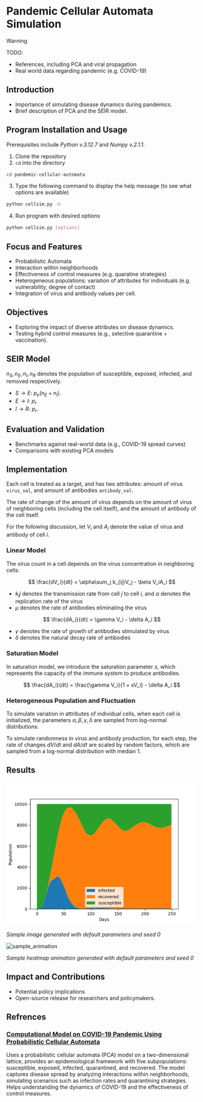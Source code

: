 # Pandemic Cellular Automata Simulation

> [!WARNING]
> TODO:
>   * References, including PCA and viral propagation
>   * Real world data regarding pandemic (e.g. COVID-19)

## Introduction

* Importance of simulating disease dynamics during pandemics.
* Brief description of PCA and the SEIR model.

## Program Installation and Usage

Prerequisites include *Python v.3.12.7* and *Numpy v.2.1.1*.

1. Clone the repository
2. `cd` into the directory

```bash
cd pandemic-cellular-automata
```
3. Type the following command to display the help message (to see what options are available)

```bash
python cellsim.py -h
```
4. Run program with desired options
```bash
python cellsim.py [options]
```

## Focus and Features

* Probabilistic Automata
* Interaction within neighborhoods
* Effectiveness of control measures (e.g. quaratine strategies)
* Heterogeneous populations: variation of attributes for individuals (e.g. vulnerability, degree of contact)
* Integration of virus and antibody values per cell.


## Objectives

* Exploring the impact of diverse attributes on disease dynamics.
* Testing hybrid control measures (e.g., selective quarantine + vaccination).


## SEIR Model

$n_S, n_E, n_I, n_R$ denotes the population of susceptible, exposed, infected, and removed respectively. 

* $S\to E$: $p_e(n_E + n_I)$. 
* $E\to I$: $p_i$.
* $I\to R$: $p_r$. 

## Evaluation and Validation

* Benchmarks against real-world data (e.g., COVID-19 spread curves)
* Comparisons with existing PCA models

## Implementation

Each cell is treated as a target, and has two attributes: amount of virus `virus_val`, and amount of antibodies `antibody_val`.

The rate of change of the amount of virus depends on the amount of virus of neighboring cells (including the cell itself), and the amount of antibody of the cell itself. 

For the following discussion, let $V_i$ and $A_i$ denote the value of virus and antibody of cell $i$.

### Linear Model

The virus count in a cell depends on the virus concentration in neighboring cells:

$$
\frac{dV_i}{dt} = \alpha\sum_j k_{ij}V_j - \beta V_iA_i
$$

* $k_ij$ denotes the transmission rate from cell $j$ to cell $i$, and $\alpha$ denotes the replication rate of the virus
* $\mu$ denotes the rate of antibodies eliminating the virus

$$
\frac{dA_i}{dt} = \gamma V_i - \delta A_i
$$

* $\gamma$ denotes the rate of growth of antibodies stimulated by virus
* $\delta$ denotes the natural decay rate of antibodies

### Saturation Model

In saturation model, we introduce the saturation parameter $s$, which represents the capacity of the immune system to produce antibodies.

$$
\frac{dA_i}{dt} = \frac{\gamma V_i}{1 + sV_i} - \delta A_i
$$

### Heterogeneous Population and Fluctuation

To simulate variation in attributes of individual cells, when each cell is initialized, the parameters $\alpha, \beta, \gamma, \delta$ are sampled from log-normal distributions. 

To simulate randomness in virus and antibody production, for each step, the rate of changes $dV/dt$ and $dA/dt$ are scaled by random factors, which are sampled from a log-normal distribution with median $1$. 

## Results

![sample_image](./images/point25var_0.png)

*Sample image generated with default parameters and seed 0*

![sample_animation](./images/point25var_0.gif)

*Sample heatmap animation generated with default parameters and seed 0*

## Impact and Contributions

* Potential policy implications
* Open-source release for researchers and policymakers.

## Refrences

###  [Computational Model on COVID-19 Pandemic Using Probabilistic Cellular Automata](https://link.springer.com/article/10.1007/s42979-021-00619-3)

Uses a probabilistic cellular automata (PCA) model on a two-dimensional lattice, provides an epidemiological framework with five subpopulations: susceptible, exposed, infected, quarantined, and recovered. The model captures disease spread by analyzing interactions within neighborhoods, simulating scenarios such as infection rates and quarantining strategies. Helps understanding the dynamics of COVID-19 and the effectiveness of control measures. 

